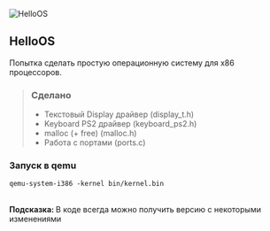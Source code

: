 ![HelloOS](https://github.com/qbaddev/HelloOS/raw/master/screen.jpg)
<br>
## HelloOS
Попытка сделать простую операционную систему для x86 процессоров.<br/>
 
>### Сделано
>* Текстовый Display драйвер (display_t.h)
>* Keyboard PS2 драйвер (keyboard_ps2.h)
>* malloc (+ free) (malloc.h)
>* Работа с портами (ports.c)

### Запуск в qemu
```qemu-system-i386 -kernel bin/kernel.bin```

<br>
<b>Подсказка: </b>В коде всегда можно получить версию с некоторыми изменениями
